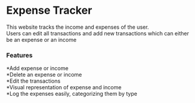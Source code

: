 <h1>Expense Tracker</h1>
<p>This website tracks the income and expenses of the user.<br> Users can edit all transactions and add new  transactions which can either be an expense or an income</p>
<h3>Features</h3>
*Add expense or income<br>
*Delete an expense or income<br>
*Edit the transactions<br>
*Visual representation of expense and income<br>
*Log the expenses easily, categorizing them by type

